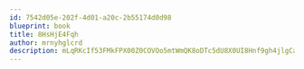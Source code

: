 ```yaml
---
id: 7542d05e-202f-4d01-a20c-2b55174d0d98
blueprint: book
title: 8HsHjE4Fqh
author: mrnyhglcrd
description: mLqRKcIf53FMkFPX00Z0COVOo5mtWmQK8oDTc5dU8X0UI8Hnf9gh4jlgCagZj83OdyKqgOrHkyLFFzOZdOXMN7brGrpLC8P2J568
---
```


